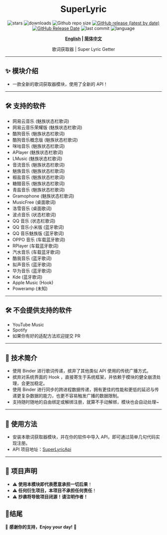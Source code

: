 <div align="center">
<h1>SuperLyric</h1>

![stars](https://img.shields.io/github/stars/HChenX/SuperLyric?style=flat)
![downloads](https://img.shields.io/github/downloads/HChenX/SuperLyric/total)
![Github repo size](https://img.shields.io/github/repo-size/HChenX/SuperLyric)
[![GitHub release (latest by date)](https://img.shields.io/github/v/release/HChenX/SuperLyric)](https://github.com/HChenX/SuperLyric/releases)
[![GitHub Release Date](https://img.shields.io/github/release-date/HChenX/SuperLyric)](https://github.com/HChenX/SuperLyric/releases)
![last commit](https://img.shields.io/github/last-commit/HChenX/SuperLyric?style=flat)
![language](https://img.shields.io/badge/language-java-purple)

<p><b><a href="README-en.md">English</a> | <a href="README.md">简体中文</a></b></p>
<p>歌词获取器 | Super Lyric Getter</p>
</div>

---

## ✨ 模块介绍

- 一款全新的歌词获取器模块，使用了全新的 API！

---

## 🛠 支持的软件

- 网易云音乐 (魅族状态栏歌词)
- 网易云音乐荣耀版 (魅族状态栏歌词)
- 酷狗音乐 (魅族状态栏歌词)
- 酷狗音乐概念版 (魅族状态栏歌词)
- 咪咕音乐 (魅族状态栏歌词)
- APlayer (魅族状态栏歌词)
- LMusic (魅族状态栏歌词)
- 音流音乐 (魅族状态栏歌词)
- 魅族音乐 (魅族状态栏歌词)
- 椒盐音乐 (魅族状态栏歌词)
- 糖醋音乐 (魅族状态栏歌词)
- 青盐音乐 (魅族状态栏歌词)
- Gramophone (魅族状态栏歌词)
- MusicFree (桌面歌词)
- 洛雪音乐 (桌面歌词)
- 波点音乐 (状态栏歌词)
- QQ 音乐 (状态栏歌词)
- QQ 音乐小米版 (蓝牙歌词)
- QQ 音乐魅族版 (蓝牙歌词)
- OPPO 音乐 (车载蓝牙歌词)
- RPlayer (车载蓝牙歌词)
- 汽水音乐 (车载蓝牙歌词)
- 酷我音乐 (蓝牙歌词)
- 拟声音乐 (蓝牙歌词)
- 华为音乐 (蓝牙歌词)
- Kde (蓝牙歌词)
- Apple Music (Hook)
- Poweramp (未知)

---

## 🛠 不会提供支持的软件

- YouTube Music
- Spotify
- 如果你有好的适配方法欢迎提交 PR

---

## 🔧 技术简介

- 使用 Binder 进行歌词传递，摈弃了其他类似 API 使用的传统广播方式。
- 摈弃对系统界面的 Hook ，直接寄生于系统框架，并依赖于模块的健全崩溃处理，会更加稳定。
- 使用 Binder 进行同步的跨进程数据传递，拥有更佳的性能和更低的延迟与传递更复杂数据的能力，也更不容易触发广播的数据限制。
- 支持随时随地的自由绑定或解绑注册，就算不手动解绑，模块也会自动处理~

---

## 🌟 使用方法

- 安装本歌词获取器模块，并在你的软件中导入 API，即可通过简单几句代码实现注册。
- API 项目地址：[SuperLyricApi](https://github.com/HChenX/SuperLyricApi)

---

## 📢 项目声明

- ⚠ **使用本模块即代表愿意承担一切后果**！
- ⚠ **任何衍生项目，本项目不承担任何责任**！
- ⚠ **抄袭将导致项目闭源！请注明作者！**

## 🎉结尾

💖 **感谢你的支持，Enjoy your day!** 🚀
